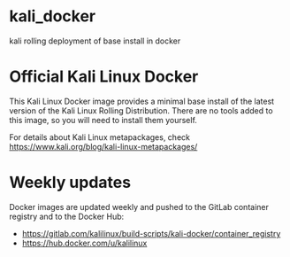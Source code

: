 # kali_docker
kali rolling deployment of base install in docker
# Official Kali Linux Docker

This Kali Linux Docker image provides a minimal base install of the latest
version of the Kali Linux Rolling Distribution. There are no tools added
to this image, so you will need to install them yourself. 

For details about Kali Linux metapackages, check
<https://www.kali.org/blog/kali-linux-metapackages/>

# Weekly updates

Docker images are updated weekly and pushed to the GitLab container registry
and to the Docker Hub:
- <https://gitlab.com/kalilinux/build-scripts/kali-docker/container_registry>
- <https://hub.docker.com/u/kalilinux>
